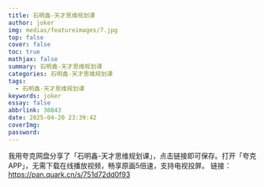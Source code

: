 ```yaml
---
title: 石明鑫-天才思维规划课
author: joker
img: medias/featureimages/7.jpg
top: false
cover: false
toc: true
mathjax: false
summary: 石明鑫-天才思维规划课
categories: 石明鑫-天才思维规划课
tags:
  - 石明鑫-天才思维规划课
keywords: joker
essay: false
abbrlink: 30843
date: 2025-04-20 23:39:42
coverImg:
password:
---
```


我用夸克网盘分享了「石明鑫-天才思维规划课」，点击链接即可保存。打开「夸克APP」，无需下载在线播放视频，畅享原画5倍速，支持电视投屏。
链接：https://pan.quark.cn/s/751d72dd0f93
